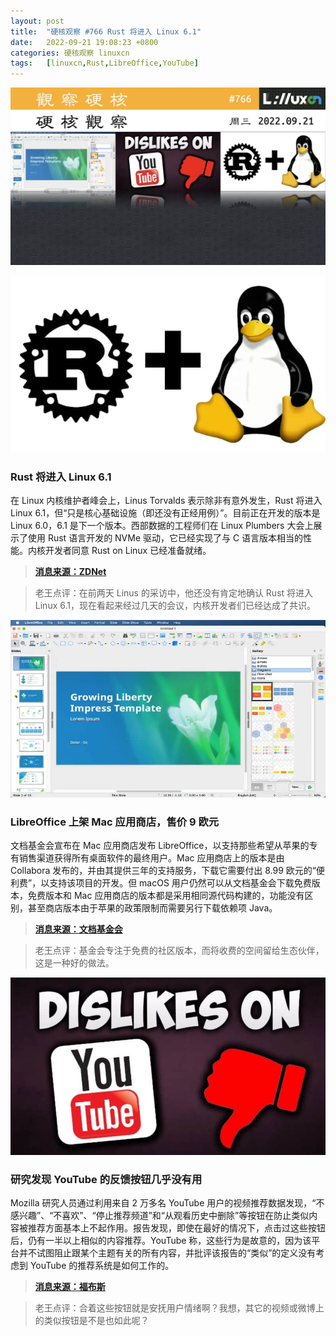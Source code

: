```yaml
---
layout: post
title:	"硬核观察 #766 Rust 将进入 Linux 6.1"
date:	2022-09-21 19:08:23 +0800 
categories:	硬核观察 linuxcn 
tags:	[linuxcn,Rust,LibreOffice,YouTube]
---
```



![](/Asserts/Images/album/202209/21/190726kt3fxxvvzz51vmx3.jpg)


![](/Asserts/Images/album/202209/21/190733txi0gvgywmb6i0vr.jpg)


### Rust 将进入 Linux 6.1


在 Linux 内核维护者峰会上，Linus Torvalds 表示除非有意外发生，Rust 将进入 Linux 6.1，但“只是核心基础设施（即还没有正经用例）”。目前正在开发的版本是 Linux 6.0，6.1 是下一个版本。西部数据的工程师们在 Linux Plumbers 大会上展示了使用 Rust 语言开发的 NVMe 驱动，它已经实现了与 C 语言版本相当的性能。内核开发者同意 Rust on Linux 已经准备就绪。



> 
> **[消息来源：ZDNet](https://www.zdnet.com/article/linus-torvalds-rust-will-go-into-linux-6-1/)**
> 
> 
> 



> 
> 老王点评：在前两天 Linus 的采访中，他还没有肯定地确认 Rust 将进入 Linux 6.1，现在看起来经过几天的会议，内核开发者们已经达成了共识。
> 
> 
> 


![](/Asserts/Images/album/202209/21/190750e1wlqu5n13wsrlss.jpg)


### LibreOffice 上架 Mac 应用商店，售价 9 欧元


文档基金会宣布在 Mac 应用商店发布 LibreOffice，以支持那些希望从苹果的专有销售渠道获得所有桌面软件的最终用户。Mac 应用商店上的版本是由 Collabora 发布的，并由其提供三年的支持服务，下载它需要付出 8.99 欧元的“便利费”，以支持该项目的开发。但 macOS 用户仍然可以从文档基金会下载免费版本，免费版本和 Mac 应用商店的版本都是采用相同源代码构建的，功能没有区别，甚至商店版本由于苹果的政策限制而需要另行下载依赖项 Java。



> 
> **[消息来源：文档基金会](https://blog.documentfoundation.org/blog/2022/09/19/the-document-foundation-releases-libreoffice-on-apples-mac-app-store/)**
> 
> 
> 



> 
> 老王点评：基金会专注于免费的社区版本，而将收费的空间留给生态伙伴，这是一种好的做法。
> 
> 
> 


![](/Asserts/Images/album/202209/21/190808ji44x94x9yz9bkib.jpg)


### 研究发现 YouTube 的反馈按钮几乎没有用


Mozilla 研究人员通过利用来自 2 万多名 YouTube 用户的视频推荐数据发现，“不感兴趣”、“不喜欢”、“停止推荐频道”和“从观看历史中删除”等按钮在防止类似内容被推荐方面基本上不起作用。报告发现，即使在最好的情况下，点击过这些按钮后，仍有一半以上相似的内容推荐。YouTube 称，这些行为是故意的，因为该平台并不试图阻止跟某个主题有关的所有内容，并批评该报告的“类似”的定义没有考虑到 YouTube 的推荐系统是如何工作的。



> 
> **[消息来源：福布斯](https://www.forbes.com/sites/richardnieva/2022/09/20/youtube-dislike-recommendations-mozilla/)**
> 
> 
> 



> 
> 老王点评：合着这些按钮就是安抚用户情绪啊？我想，其它的视频或微博上的类似按钮是不是也如此呢？
> 
> 
>
